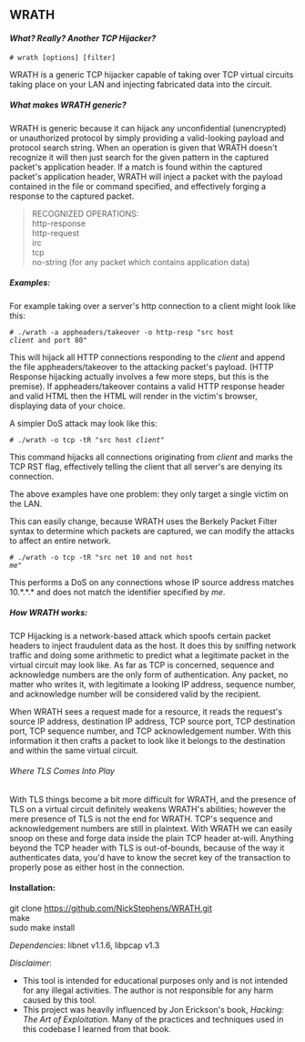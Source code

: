 ## WRATH
#### <i> What? Really? Another TCP Hijacker? </i>

<code># wrath [options] [filter] </code>

WRATH is a generic TCP hijacker capable of taking over TCP virtual circuits taking place 
on your LAN and injecting fabricated data into the circuit.

##### What makes WRATH generic?

WRATH is generic because it can hijack any unconfidential (unencrypted) or unauthorized
protocol by simply providing a valid-looking payload and protocol search string. When
an operation is given that WRATH doesn't recognize it will then just search for the given
pattern in the captured packet's application header. If a match is found within the 
captured packet's application header, WRATH will inject a packet with the payload contained 
in the file or command specified, and effectively forging a response to the captured packet.

> RECOGNIZED OPERATIONS: <br>
> http-response <br>
> http-request <br>
> irc <br>
> tcp <br>
> no-string (for any packet which contains application data) <br>

##### Examples:

For example taking over a server's http connection to a client might look like this:

<code># ./wrath -a appheaders/takeover -o http-resp "src host *client* and port 80"</code>

This will hijack all HTTP connections responding to the *client* and append the file 
appheaders/takeover to the attacking packet's payload. (HTTP Response hijacking actually 
involves a few more steps, but this is the premise). If appheaders/takeover contains 
a valid HTTP response header and valid HTML then the HTML will render in the victim's
browser, displaying data of your choice.

A simpler DoS attack may look like this:

<code># ./wrath -o tcp -tR "src host *client*" </code>

This command hijacks all connections originating from *client* and marks the TCP RST flag, 
effectively telling the client that all server's are denying its connection.

The above examples have one problem: they only target a single victim on the LAN.

This can easily change, because WRATH uses the Berkely Packet Filter syntax to determine which packets
are captured, we can modify the attacks to affect an entire network.

<code># ./wrath -o tcp -tR "src net 10 and not host *me*"</code>

This performs a DoS on any connections whose IP source address matches 10.&#42;.&#42;.&#42; and does
not match the identifier specified by *me*.

##### How WRATH works:

TCP Hijacking is a network-based attack which spoofs certain packet headers to inject fraudulent data
as the host. It does this by sniffing network traffic and doing some arithmetic to predict what a legitimate
packet in the virtual circuit may look like. As far as TCP is concerned, sequence and acknowledge numbers are
the only form of authentication. Any packet, no matter who writes it, with legitimate a looking IP address, sequence
number, and acknowledge number will be considered valid by the recipient.

When WRATH sees a request made for a resource, it reads the request's source IP address, destination IP address, TCP source
port, TCP destination port, TCP sequence number, and TCP acknowledgement number. With this information it then crafts a
packet to look like it belongs to the destination and within the same virtual circuit. 

###### Where TLS Comes Into Play

With TLS things become a bit more difficult for WRATH, and the presence of TLS on a virtual circuit definitely weakens
WRATH's abilities; however the mere presence of TLS is not the end for WRATH. TCP's sequence and acknowledgement numbers
are still in plaintext. With WRATH we can easily snoop on these and forge data inside the plain TCP header at-will. Anything
beyond the TCP header with TLS is out-of-bounds, because of the way it authenticates data, you'd have to know the secret key
of the transaction to properly pose as either host in the connection.

#### Installation:
 git clone https://github.com/NickStephens/WRATH.git
<br>  make
<br>  sudo make install

_Dependencies_: libnet v1.1.6, libpcap v1.3

_Disclaimer_:
* This tool is intended for educational purposes only and is not
intended for any illegal activities. The author is not responsible
for any harm caused by this tool.
* This project was heavily influenced by Jon Erickson's book, _Hacking:
The Art of Exploitation_. Many of the practices and techniques used in
this codebase I learned from that book.
